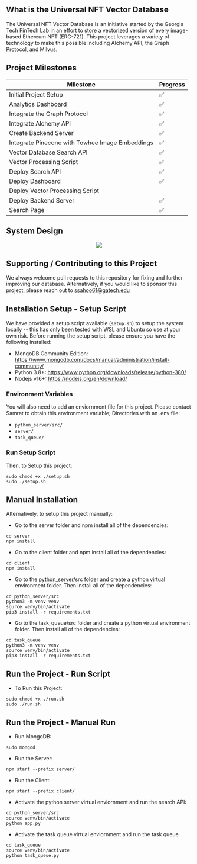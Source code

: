 ## What is the Universal NFT Vector Database

The Universal NFT Vector Database is an initiative started by the Georgia Tech FinTech Lab in an effort to store a vectorized version of every image-based Ethereum NFT (ERC-721). This project leverages a variety of technology to make this possible including Alchemy API, the Graph Protocol, and Milvus.

## Project Milestones

| **Milestone**                                   | **Progress** |
| ----------------------------------------------- | ------------ |
| Initial Project Setup                           | ✅           |
| Analytics Dashboard                             | ✅           |
| Integrate the Graph Protocol                    | ✅           |
| Integrate Alchemy API                           | ✅           |
| Create Backend Server                           | ✅           |
| Integrate Pinecone with Towhee Image Embeddings | ✅           |
| Vector Database Search API                      | ✅           |
| Vector Processing Script                        | ✅           |
| Deploy Search API                               | ✅           |
| Deploy Dashboard                                | ✅           |
| Deploy Vector Processing Script                 |              |
| Deploy Backend Server                           | ✅           |
| Search Page                                     | ✅           |

## System Design

<p align="center">
    <img src="https://i.ibb.co/XXWF6wx/system-design.png"/>
</p>

## Supporting / Contributing to this Project

We always welcome pull requests to this repository for fixing and further improving our database. Alternatively, if you would like to sponsor this project, please reach out to ssahoo61@gatech.edu

## Installation Setup - Setup Script
We have provided a setup script available (`setup.sh`) to setup the system locally -- this has only been tested with WSL and Ubuntu so use at your own risk. Before running the setup script, please ensure you have the following installed:
- MongoDB Community Edition: https://www.mongodb.com/docs/manual/administration/install-community/
- Python 3.8+: https://www.python.org/downloads/release/python-380/
- Nodejs v16+: https://nodejs.org/en/download/ 

### Environment Variables
You will also need to add an enviornment file for this project. Please contact Samrat to obtain this environment variable; Directories with an .env file:
- `python_server/src/`
- `server/`
- `task_queue/`

### Run Setup Script
Then, to Setup this project:

```
sudo chmod +x ./setup.sh
sudo ./setup.sh
```

## Manual Installation
Alternatively, to setup this project manually:

- Go to the server folder and npm install all of the dependencies:
```
cd server
npm install
```
- Go to the client folder and npm install all of the dependencies:
```
cd client
npm install
```
- Go to the python_server/src folder and create a python virtual environment folder. Then install all of the dependencies:
```
cd python_server/src
python3 -m venv venv
source venv/bin/activate
pip3 install -r requirements.txt
```
- Go to the task_queue/src folder and create a python virtual environment folder. Then install all of the dependencies:
```
cd task_queue
python3 -m venv venv
source venv/bin/activate
pip3 install -r requirements.txt
```


## Run the Project - Run Script
- To Run this Project:
```
sudo chmod +x ./run.sh
sudo ./run.sh
```

## Run the Project - Manual Run
- Run MongoDB:
```
sudo mongod
```
- Run the Server:
```
npm start --prefix server/
```
- Run the Client:
```
npm start --prefix client/
```
- Activate the python server virtual enviornment and run the search API:
```
cd python_server/src
source venv/bin/activate
python app.py
``` 
- Activate the task queue virtual enviornment and run the task queue
```
cd task_queue
source venv/bin/activate
python task_queue.py
```